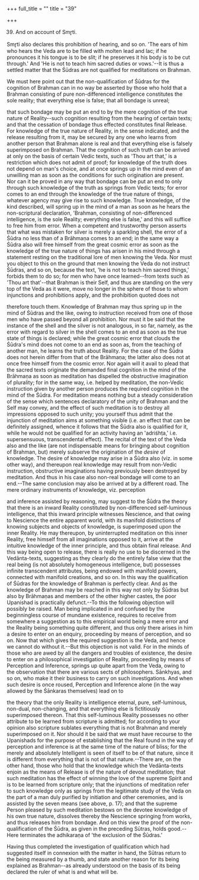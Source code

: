 +++
full_title = ""
title = "39"

+++


39. And on account of Smr̥ti.

Smr̥ti also declares this prohibition of hearing, and so on. 'The ears of him who hears the Veda are to be filled with molten lead and lac; if he pronounces it his tongue is to be slit; if he preserves it his body is to be cut through.' And 'He is not to teach him sacred duties or vows.'--It is thus a settled matter that the Śūdras are not qualified for meditations on Brahman.

We must here point out that the non-qualification of Śūdras for the cognition of Brahman can in no way be asserted by those who hold that a Brahman consisting of pure non-differenced intelligence constitutes the sole reality; that everything else is false; that all bondage is unreal;

that such bondage may be put an end to by the mere cognition of the true nature of Reality--such cognition resulting from the hearing of certain texts; and that the cessation of bondage thus effected constitutes final Release. For knowledge of the true nature of Reality, in the sense indicated, and the release resulting from it, may be secured by any one who learns from another person that Brahman alone is real and that everything else is falsely superimposed on Brahman. That the cognition of such truth can be arrived at only on the basis of certain Vedic texts, such as 'Thou art that,' is a restriction which does not admit of proof; for knowledge of the truth does not depend on man's choice, and at once springs up in the mind even of an unwilling man as soon as the conditions for such origination are present. Nor can it be proved in any way that bondage can be put an end to only through such knowledge of the truth as springs from Vedic texts; for error comes to an end through the knowledge of the true nature of things, whatever agency may give rise to such knowledge. True knowledge, of the kind described, will spring up in the mind of a man as soon as he hears the non-scriptural declaration, 'Brahman, consisting of non-differenced intelligence, is the sole Reality; everything else is false,' and this will suffice to free him from error. When a competent and trustworthy person asserts that what was mistaken for silver is merely a sparkling shell, the error of a Śūdra no less than of a Brāhmaṇa comes to an end; in the same way a Śūdra also will free himself from the great cosmic error as soon as the knowledge of the true nature of things has arisen in his mind through a statement resting on the traditional lore of men knowing the Veda. Nor must you object to this on the ground that men knowing the Veda do not instruct Śūdras, and so on, because the text, 'he is not to teach him sacred things,' forbids them to do so; for men who have once learned--from texts such as 'Thou art that'--that Brahman is their Self, and thus are standing on the very top of the Veda as it were, move no longer in the sphere of those to whom injunctions and prohibitions apply, and the prohibition quoted does not

therefore touch them. Knowledge of Brahman may thus spring up in the mind of Śūdras and the like, owing to instruction received from one of those men who have passed beyond all prohibition. Nor must it be said that the instance of the shell and the silver is not analogous, in so far, namely, as the error with regard to silver in the shell comes to an end as soon as the true state of things is declared; while the great cosmic error that clouds the Śūdra's mind does not come to an end as soon as, from the teaching of another man, he learns the truth about Reality. For the case of the Śūdra does not herein differ from that of the Brāhmaṇa; the latter also does not at once free himself from the cosmic error. Nor again will it avail to plead that the sacred texts originate the demanded final cognition in the mind of the Brāhmaṇa as soon as meditation has dispelled the obstructive imagination of plurality; for in the same way, i.e. helped by meditation, the non-Vedic instruction given by another person produces the required cognition in the mind of the Śūdra. For meditation means nothing but a steady consideration of the sense which sentences declaratory of the unity of Brahman and the Self may convey, and the effect of such meditation is to destroy all impressions opposed to such unity; you yourself thus admit that the injunction of meditation aims at something visible (i.e. an effect that can be definitely assigned, whence it follows that the Śūdra also is qualified for it, while he would not be qualified for an activity having an 'adriśhṭa,' i.e. supersensuous, transcendental effect). The recital of the text of the Veda also and the like (are not indispensable means for bringing about cognition of Brahman, but) merely subserve the origination of the _desire_ of knowledge. The desire of knowledge may arise in a Śūdra also (viz. in some other way), and thereupon real knowledge may result from non-Vedic instruction, obstructive imaginations having previously been destroyed by meditation. And thus in his case also non-real bondage will come to an end.--The same conclusion may also be arrived at by a different road. The mere ordinary instruments of knowledge, viz. perception

and inference assisted by reasoning, may suggest to the Śūdra the theory that there is an inward Reality constituted by non-differenced self-luminous intelligence, that this inward principle witnesses Nescience, and that owing to Nescience the entire apparent world, with its manifold distinctions of knowing subjects and objects of knowledge, is superimposed upon the inner Reality. He may thereupon, by uninterrupted meditation on this inner Reality, free himself from all imaginations opposed to it, arrive at the intuitive knowledge of the inner principle, and thus obtain final release. And this way being open to release, there is really no use to be discerned in the Vedānta-texts, suggesting as they clearly do the entirely false view that the real being (is not absolutely homogeneous intelligence, but) possesses infinite transcendent attributes, being endowed with manifold powers, connected with manifold creations, and so on. In this way the qualification of Śūdras for the knowledge of Brahman is perfectly clear. And as the knowledge of Brahman may be reached in this way not only by Śūdras but also by Brāhmaṇas and members of the other higher castes, the poor Upanishad is practically defunct.--To this the following objection will possibly be raised. Man being implicated in and confused by the beginningless course of mundane existence, requires to receive from somewhere a suggestion as to this empirical world being a mere error and the Reality being something quite different, and thus only there arises in him a desire to enter on an enquiry, proceeding by means of perception, and so on. Now that which gives the required suggestion is the Veda, and hence we cannot do without it.--But this objection is not valid. For in the minds of those who are awed by all the dangers and troubles of existence, the desire to enter on a philosophical investigation of Reality, proceeding by means of Perception and Inference, springs up quite apart from the Veda, owing to the observation that there are various sects of philosophers. Sānkhyas, and so on, who make it their business to carry on such investigations. And when such desire is once roused, Perception and Inference alone (in the way allowed by the Śānkaras themselves) lead on to

the theory that the only Reality is intelligence eternal, pure, self-luminous, non-dual, non-changing, and that everything else is fictitiously superimposed thereon. That this self-luminous Reality possesses no other attribute to be learned from scripture is admitted; for according to your opinion also scripture sublates everything that is not Brahman and merely superimposed on it. Nor should it be said that we must have recourse to the Upanishads for the purpose of establishing that the Real found in the way of perception and inference is at the same time of the nature of bliss; for the merely and absolutely Intelligent is seen of itself to be of that nature, since it is different from everything that is not of that nature.--There are, on the other hand, those who hold that the knowledge which the Vedānta-texts enjoin as the means of Release is of the nature of devout meditation; that such meditation has the effect of winning the love of the supreme Spirit and is to be learned from scripture only; that the injunctions of meditation refer to such knowledge only as springs from the legitimate study of the Veda on the part of a man duly purified by initiation and other ceremonies, and is assisted by the seven means (see above, p. 17); and that the supreme Person pleased by such meditation bestows on the devotee knowledge of his own true nature, dissolves thereby the Nescience springing from works, and thus releases him from bondage. And on this view the proof of the non-qualification of the Śūdra, as given in the preceding Sūtras, holds good.--Here terminates the adhikaraṇa of 'the exclusion of the Śūdras.'

Having thus completed the investigation of qualification which had suggested itself in connexion with the matter in hand, the Sūtras return to the being measured by a thumb, and state another reason for its being explained as Brahman--as already understood on the basis of its being declared the ruler of what is and what will be.

